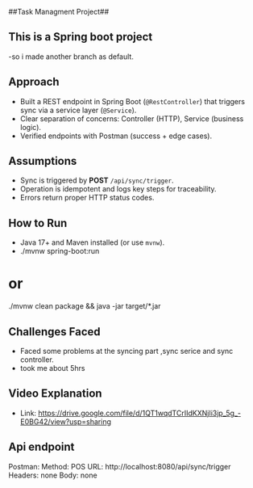##Task Managment Project##

## This is a Spring boot project
-so i made another branch as default.

## Approach
- Built a REST endpoint in Spring Boot (`@RestController`) that triggers sync via a service layer (`@Service`).
- Clear separation of concerns: Controller (HTTP), Service (business logic).
- Verified endpoints with Postman (success + edge cases).

## Assumptions
- Sync is triggered by **POST** `/api/sync/trigger`.
- Operation is idempotent and logs key steps for traceability.
- Errors return proper HTTP status codes.

## How to Run
- Java 17+ and Maven installed (or use `mvnw`).
- ./mvnw spring-boot:run
# or
./mvnw clean package && java -jar target/*.jar

## Challenges Faced
- Faced some problems at the syncing part ,sync serice and  sync controller.
- took me about 5hrs
 
## Video Explanation
-  Link: https://drive.google.com/file/d/1QT1wqdTCrIIdKXNjIi3jp_5g_-E0BG42/view?usp=sharing
## Api endpoint 
Postman:
Method: POS
URL: http://localhost:8080/api/sync/trigger
Headers: none
Body: none
